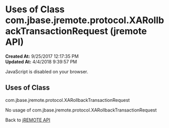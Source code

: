 # Uses of Class com.jbase.jremote.protocol.XARollbackTransactionRequest (jremote API)

**Created At:** 9/25/2017 12:17:35 PM  
**Updated At:** 4/4/2018 9:39:57 PM  

<!--<br>    try {<br>        if (location.href.indexOf('is-external=true') == -1) {<br>            parent.document.title="Uses of Class com.jbase.jremote.protocol.XARollbackTransactionRequest (jremote   API)";<br>        }<br>    }<br>    catch(err) {<br>    }<br>//-->
JavaScript is disabled on your browser.



<!--<br>  allClassesLink = document.getElementById("allclasses\_navbar\_top");<br>  if(window==top) {<br>    allClassesLink.style.display = "block";<br>  }<br>  else {<br>    allClassesLink.style.display = "none";<br>  }<br>  //-->

## Uses of Class
com.jbase.jremote.protocol.XARollbackTransactionRequest

No usage of com.jbase.jremote.protocol.XARollbackTransactionRequest

Back to [jREMOTE API](com_jbase_jremote_package-summary)
